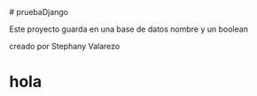 <div>
# pruebaDjango

Este proyecto guarda en una base de datos nombre y un boolean



creado por Stephany Valarezo
<h1>hola</h1>
</div>
